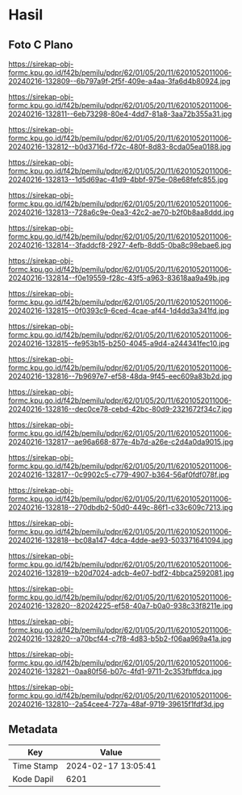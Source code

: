 # Hasil

## Foto C Plano

https://sirekap-obj-formc.kpu.go.id/f42b/pemilu/pdpr/62/01/05/20/11/6201052011006-20240216-132809--6b797a9f-2f5f-409e-a4aa-3fa6d4b80924.jpg

https://sirekap-obj-formc.kpu.go.id/f42b/pemilu/pdpr/62/01/05/20/11/6201052011006-20240216-132811--6eb73298-80e4-4dd7-81a8-3aa72b355a31.jpg

https://sirekap-obj-formc.kpu.go.id/f42b/pemilu/pdpr/62/01/05/20/11/6201052011006-20240216-132812--b0d3716d-f72c-480f-8d83-8cda05ea0188.jpg

https://sirekap-obj-formc.kpu.go.id/f42b/pemilu/pdpr/62/01/05/20/11/6201052011006-20240216-132813--1d5d69ac-41d9-4bbf-975e-08e68fefc855.jpg

https://sirekap-obj-formc.kpu.go.id/f42b/pemilu/pdpr/62/01/05/20/11/6201052011006-20240216-132813--728a6c9e-0ea3-42c2-ae70-b2f0b8aa8ddd.jpg

https://sirekap-obj-formc.kpu.go.id/f42b/pemilu/pdpr/62/01/05/20/11/6201052011006-20240216-132814--3faddcf8-2927-4efb-8dd5-0ba8c98ebae6.jpg

https://sirekap-obj-formc.kpu.go.id/f42b/pemilu/pdpr/62/01/05/20/11/6201052011006-20240216-132814--f0e19559-f28c-43f5-a963-83618aa9a49b.jpg

https://sirekap-obj-formc.kpu.go.id/f42b/pemilu/pdpr/62/01/05/20/11/6201052011006-20240216-132815--0f0393c9-6ced-4cae-af44-1d4dd3a341fd.jpg

https://sirekap-obj-formc.kpu.go.id/f42b/pemilu/pdpr/62/01/05/20/11/6201052011006-20240216-132815--fe953b15-b250-4045-a9d4-a244341fec10.jpg

https://sirekap-obj-formc.kpu.go.id/f42b/pemilu/pdpr/62/01/05/20/11/6201052011006-20240216-132816--7b9697e7-ef58-48da-9f45-eec609a83b2d.jpg

https://sirekap-obj-formc.kpu.go.id/f42b/pemilu/pdpr/62/01/05/20/11/6201052011006-20240216-132816--dec0ce78-cebd-42bc-80d9-2321672f34c7.jpg

https://sirekap-obj-formc.kpu.go.id/f42b/pemilu/pdpr/62/01/05/20/11/6201052011006-20240216-132817--ae96a668-877e-4b7d-a26e-c2d4a0da9015.jpg

https://sirekap-obj-formc.kpu.go.id/f42b/pemilu/pdpr/62/01/05/20/11/6201052011006-20240216-132817--0c9902c5-c779-4907-b364-56af0fdf078f.jpg

https://sirekap-obj-formc.kpu.go.id/f42b/pemilu/pdpr/62/01/05/20/11/6201052011006-20240216-132818--270dbdb2-50d0-449c-86f1-c33c609c7213.jpg

https://sirekap-obj-formc.kpu.go.id/f42b/pemilu/pdpr/62/01/05/20/11/6201052011006-20240216-132818--bc08a147-4dca-4dde-ae93-503371641094.jpg

https://sirekap-obj-formc.kpu.go.id/f42b/pemilu/pdpr/62/01/05/20/11/6201052011006-20240216-132819--b20d7024-adcb-4e07-bdf2-4bbca2592081.jpg

https://sirekap-obj-formc.kpu.go.id/f42b/pemilu/pdpr/62/01/05/20/11/6201052011006-20240216-132820--82024225-ef58-40a7-b0a0-938c33f8211e.jpg

https://sirekap-obj-formc.kpu.go.id/f42b/pemilu/pdpr/62/01/05/20/11/6201052011006-20240216-132820--a70bcf44-c7f8-4d83-b5b2-f06aa969a41a.jpg

https://sirekap-obj-formc.kpu.go.id/f42b/pemilu/pdpr/62/01/05/20/11/6201052011006-20240216-132821--0aa80f56-b07c-4fd1-9711-2c353fbffdca.jpg

https://sirekap-obj-formc.kpu.go.id/f42b/pemilu/pdpr/62/01/05/20/11/6201052011006-20240216-132810--2a54cee4-727a-48af-9719-39615f1fdf3d.jpg


## Metadata

| Key        | Value               |
| ---------- | ------------------- |
| Time Stamp | 2024-02-17 13:05:41 |
| Kode Dapil | 6201                |



